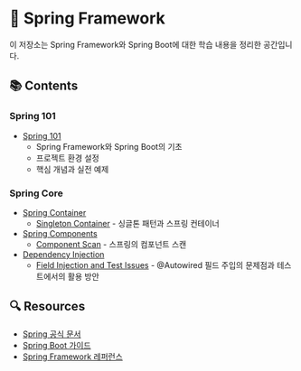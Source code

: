 # 🌱 Spring Framework

이 저장소는 Spring Framework와 Spring Boot에 대한 학습 내용을 정리한 공간입니다.

## 📚 Contents

### Spring 101
- [Spring 101](./101/README.md)
  - Spring Framework와 Spring Boot의 기초
  - 프로젝트 환경 설정
  - 핵심 개념과 실전 예제

### Spring Core
- [Spring Container](./Core/Container/README.md)
  - [Singleton Container](./Core/Container/Singleton_Container.md) - 싱글톤 패턴과 스프링 컨테이너
- [Spring Components](./Core/Component/README.md)
  - [Component Scan](./Core/Component/Component_Scan.md) - 스프링의 컴포넌트 스캔
- [Dependency Injection](./Core/Injection/README.md)
  - [Field Injection and Test Issues](./Core/Injection/FieldInjectionAndTestIssues.md) - @Autowired 필드 주입의 문제점과 테스트에서의 활용 방안

## 🔍 Resources
- [Spring 공식 문서](https://spring.io/docs)
- [Spring Boot 가이드](https://spring.io/guides)
- [Spring Framework 레퍼런스](https://docs.spring.io/spring-framework/reference/) 